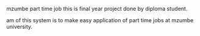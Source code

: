 mzumbe part time job this is final year project done by diploma student.

am of this system is to make easy application of part time jobs at mzumbe university.